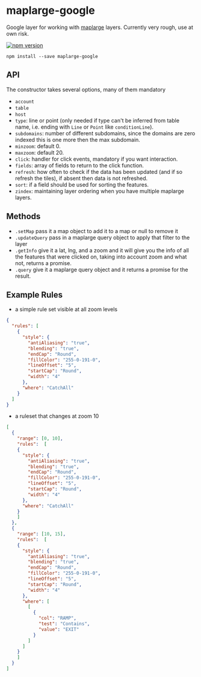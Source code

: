 # maplarge-google

Google layer for working with [maplarge](http://maplarge.com/) layers.
Currently very rough, use at own risk.

[![npm version](https://badge.fury.io/js/maplarge-google.svg)](https://badge.fury.io/js/maplarge-google)

```no-highlight
npm install --save maplarge-google
```

## API


The constructor takes several options, many of them mandatory

- `account`
- `table`
- `host`
- `type`: line or point (only needed if type can't be inferred from table name, i.e. ending with `Line` or `Point` like `conditionLine`).
- `subdomains`: number of different subdomains, since the domains are zero indexed this is one more then the max subdomain.
- `minzoom`: default 0.
- `maxzoom`: default 20.
- `click`: handler for click events, mandatory if you want interaction.
- `fields`: array of fields to return to the click function.
- `refresh`: how often to check if the data has been updated (and if so refresh the tiles), if absent then data is not refreshed.
- `sort`: if a field should be used for sorting the features.
- `zindex`: maintaining layer ordering when you have multiple maplarge layers.

## Methods

- `.setMap` pass it a map object to add it to a map or null to remove it
- `.updateQuery` pass in a maplarge query object to apply that filter to the layer
- `.getInfo` give it a lat, lng, and a zoom and it will give you the info of all the features that were clicked on, taking into account zoom and what not, returns a promise.
- `.query` give it a maplarge query object and it returns a promise for the result.

## Example Rules

* a simple rule set visible at all zoom levels

```json
{
  "rules": [
    {
      "style": {
        "antiAliasing": "true",
        "blending": "true",
        "endCap": "Round",
        "fillColor": "255-0-191-0",
        "lineOffset": "5",
        "startCap": "Round",
        "width": "4"
      },
      "where": "CatchAll"
    }
  ]
}
```

* a ruleset that changes at zoom 10

```json
[
  {
    "range": [0, 10],
    "rules":  [
    {
      "style": {
        "antiAliasing": "true",
        "blending": "true",
        "endCap": "Round",
        "fillColor": "255-0-191-0",
        "lineOffset": "5",
        "startCap": "Round",
        "width": "4"
      },
      "where": "CatchAll"
    }
    ]
  },
  {
    "range": [10, 15],
    "rules":  [
    {
      "style": {
        "antiAliasing": "true",
        "blending": "true",
        "endCap": "Round",
        "fillColor": "255-0-191-0",
        "lineOffset": "5",
        "startCap": "Round",
        "width": "4"
      },
      "where": [
        [
          {
            "col": "RAMP",
            "test": "Contains",
            "value": "EXIT"
          }
        ]
      ]
    }
    ]
  }
]
```
